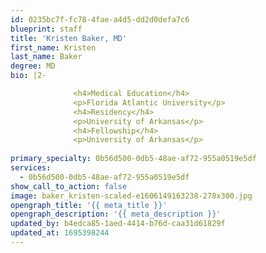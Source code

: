```yaml
---
id: 0235bc7f-fc78-4fae-a4d5-dd2d0defa7c6
blueprint: staff
title: 'Kristen Baker, MD'
first_name: Kristen
last_name: Baker
degree: MD
bio: |2-

              <h4>Medical Education</h4>
              <p>Florida Atlantic University</p>
              <h4>Residency</h4>
              <p>University of Arkansas</p>
              <h4>Fellowship</h4>
              <p>University of Arkansas</p>
          
primary_specialty: 0b56d500-0db5-48ae-af72-955a0519e5df
services:
  - 0b56d500-0db5-48ae-af72-955a0519e5df
show_call_to_action: false
image: baker_kristen-scaled-e1606149163238-278x300.jpg
opengraph_title: '{{ meta_title }}'
opengraph_description: '{{ meta_description }}'
updated_by: b4edca85-1aed-4414-b76d-caa31d61829f
updated_at: 1695398244
---
```

